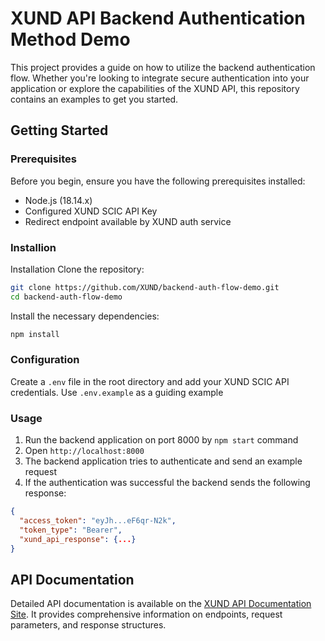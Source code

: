 # XUND API Backend Authentication Method Demo

This project provides a guide on how to utilize the backend authentication flow. Whether you're looking to integrate secure authentication into your application or explore the capabilities of the XUND API, this repository contains an examples to get you started.

## Getting Started
### Prerequisites
Before you begin, ensure you have the following prerequisites installed:
- Node.js (18.14.x)
- Configured XUND SCIC API Key
- Redirect endpoint available by XUND auth service

### Installion
Installation
Clone the repository:

```bash
git clone https://github.com/XUND/backend-auth-flow-demo.git
cd backend-auth-flow-demo
```

Install the necessary dependencies:

```bash
npm install
```

### Configuration
Create a `.env` file in the root directory and add your XUND SCIC API credentials. Use `.env.example` as a guiding example

### Usage

1. Run the backend application on port 8000 by `npm start` command
2. Open `http://localhost:8000`
3. The backend application tries to authenticate and send an example request
4. If the authentication was successful the backend sends the following response:

```json
{
  "access_token": "eyJh...eF6qr-N2k",
  "token_type": "Bearer",
  "xund_api_response": {...}
}
```

## API Documentation
Detailed API documentation is available on the [XUND API Documentation Site](https://xund-api-documentation.scrollhelp.site/?l=en). It provides comprehensive information on endpoints, request parameters, and response structures.

